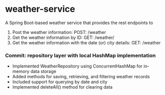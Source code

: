 # weather-service
A Spring Boot-based weather service that provides the rest endpoints to 
1. Post the weather information: POST: /weather
2. Get the weather information by ID: GET: /weather/<id>
3. Get the weather information with the date (or) city details: GET: /weather

### Commit: repository layer with local HashMap implementation
- Implemented WeatherRepository using ConcurrentHashMap for in-memory data storage  
- Added methods for saving, retrieving, and filtering weather records  
- Included support for querying by date and city  
- Implemented deleteAll() method for clearing data 